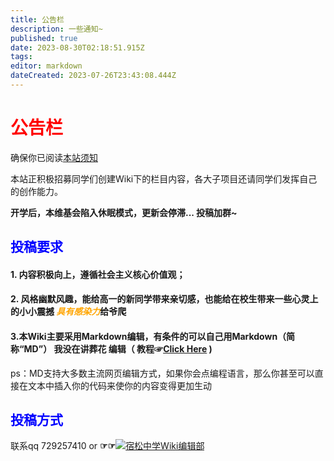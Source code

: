 ```yaml
---
title: 公告栏
description: 一些通知~
published: true
date: 2023-08-30T02:18:51.915Z
tags: 
editor: markdown
dateCreated: 2023-07-26T23:43:08.444Z
---
```


# <font color='#FF0000'> 公告栏 </font>
	
确保你已阅读[本站须知](https://sszx.wiki/zh/home/关于)

本站正积极招募同学们创建Wiki下的栏目内容，各大子项目还请同学们发挥自己的创作能力。

**开学后，本维基会陷入休眠模式，更新会停滞...
投稿加群~**
## <font color='0000FF'>投稿要求</font>

#### 1. 内容积极向上，遵循社会主义核心价值观；

#### 2. 风格幽默风趣，能给高一的新同学带来亲切感，也能给在校生带来一些心灵上的小小震撼 <font color='FFA500'>_具有感染力_</font><span class="heimu" title="你知道的太多了">给爷爬</span>

#### 3.本Wiki主要采用Markdown编辑，有条件的可以自己用Markdown（简称“MD”）   <span class="heimu" title="你知道的太多了">我没在讲葬花</span>   编辑（ 教程☞[**Click Here**](https://wiki.entps.cn:8443/zh/01-WIKIJS/0101-Markdown) )

ps：MD支持大多数主流网页编辑方式，如果你会点编程语言，那么你甚至可以直接在文本中插入你的代码来使你的内容变得更加生动
  
## <font color='0000FF'>投稿方式</font>
联系qq 729257410 or **☞☞**<a target="_blank" href="https://qm.qq.com/cgi-bin/qm/qr?k=EwQgXsyOcX-WKSybkAPortmqktHhKTQI&jump_from=webapi&authKey=jCy7xGfxsmMkYBvLunub0IXn39Y+qrCPmZgSLgpgrHJlgXrXRqJlauQU9KpDjbaM"><img border="0" src="//pub.idqqimg.com/wpa/images/group.png" alt="宿松中学Wiki编辑部" title="宿松中学Wiki编辑部"></a>